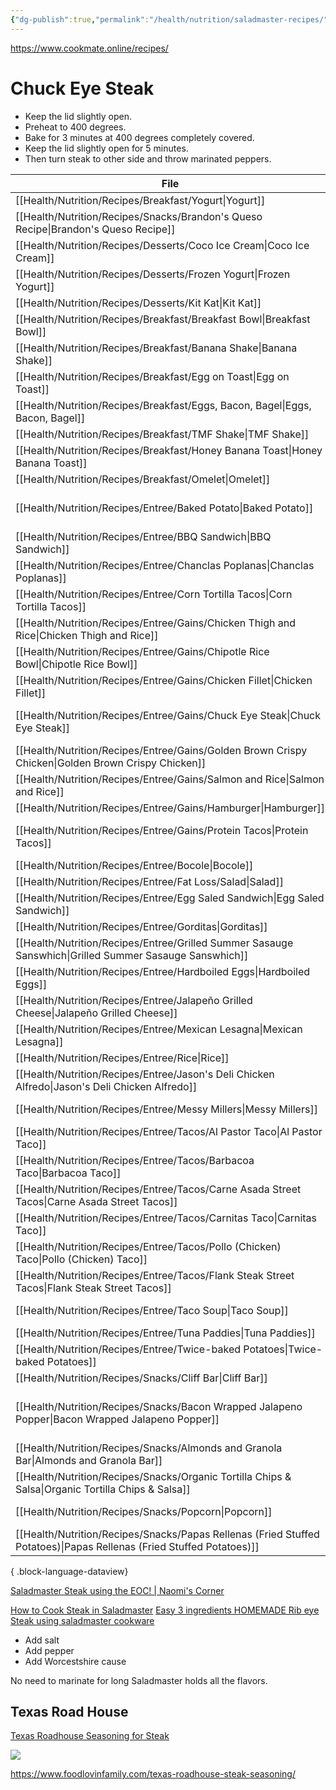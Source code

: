 ```yaml
---
{"dg-publish":true,"permalink":"/health/nutrition/saladmaster-recipes/"}
---
```



https://www.cookmate.online/recipes/

# Chuck Eye Steak

- Keep the lid slightly open.
- Preheat to 400 degrees.
- Bake for 3 minutes at 400 degrees completely covered.
- Keep the lid slightly open for 5 minutes.
- Then turn steak to other side and throw marinated peppers.

| File                                                                                                                    | category     | meal      | calories                                                        | link                                                                                 |
| ----------------------------------------------------------------------------------------------------------------------- | ------------ | --------- | --------------------------------------------------------------- | ------------------------------------------------------------------------------------ |
| [[Health/Nutrition/Recipes/Breakfast/Yogurt\|Yogurt]]                                                                | \-           | \-        | \-                                                              | \-                                                                                   |
| [[Health/Nutrition/Recipes/Snacks/Brandon's Queso Recipe\|Brandon's Queso Recipe]]                                   | \-           | \-        | \-                                                              | \-                                                                                   |
| [[Health/Nutrition/Recipes/Desserts/Coco Ice Cream\|Coco Ice Cream]]                                                 | Fun          | dessert   | \-                                                              | \-                                                                                   |
| [[Health/Nutrition/Recipes/Desserts/Frozen Yogurt\|Frozen Yogurt]]                                                   | \-           | \-        | \-                                                              | \-                                                                                   |
| [[Health/Nutrition/Recipes/Desserts/Kit Kat\|Kit Kat]]                                                               | Fun          | dessert   | \-                                                              | \-                                                                                   |
| [[Health/Nutrition/Recipes/Breakfast/Breakfast Bowl\|Breakfast Bowl]]                                                | ML Core Plan | breakfast | \-                                                              | \-                                                                                   |
| [[Health/Nutrition/Recipes/Breakfast/Banana Shake\|Banana Shake]]                                                    | ML Core Plan | breakfast | \-                                                              | \-                                                                                   |
| [[Health/Nutrition/Recipes/Breakfast/Egg on Toast\|Egg on Toast]]                                                    | \-           | breakfast | \-                                                              | \-                                                                                   |
| [[Health/Nutrition/Recipes/Breakfast/Eggs, Bacon, Bagel\|Eggs, Bacon, Bagel]]                                        | Gains        | breakfast | 1,200                                                           | \-                                                                                   |
| [[Health/Nutrition/Recipes/Breakfast/TMF Shake\|TMF Shake]]                                                          | Gains        | breakfast | 900                                                             | \-                                                                                   |
| [[Health/Nutrition/Recipes/Breakfast/Honey Banana Toast\|Honey Banana Toast]]                                        | ML Core Plan | breakfast | \-                                                              | \-                                                                                   |
| [[Health/Nutrition/Recipes/Breakfast/Omelet\|Omelet]]                                                                | Fun          | breakfast | 1300                                                            | \-                                                                                   |
| [[Health/Nutrition/Recipes/Entree/Baked Potato\|Baked Potato]]                                                       | ML Core Plan | entree    | [[Health/Nutrition/Cooklang Recipes/Baked Potato.cook\|418]]    | \-                                                                                   |
| [[Health/Nutrition/Recipes/Entree/BBQ Sandwich\|BBQ Sandwich]]                                                       | Fun          | entree    | \-                                                              | \-                                                                                   |
| [[Health/Nutrition/Recipes/Entree/Chanclas Poplanas\|Chanclas Poplanas]]                                             | Mexican      | entree    | \-                                                              | \-                                                                                   |
| [[Health/Nutrition/Recipes/Entree/Corn Tortilla Tacos\|Corn Tortilla Tacos]]                                         | ML Core Plan | entree    | \-                                                              | \-                                                                                   |
| [[Health/Nutrition/Recipes/Entree/Gains/Chicken Thigh and Rice\|Chicken Thigh and Rice]]                             | Gains        | entree    | 1,000                                                           | \-                                                                                   |
| [[Health/Nutrition/Recipes/Entree/Gains/Chipotle Rice Bowl\|Chipotle Rice Bowl]]                                     | \-           | \-        | \-                                                              | \-                                                                                   |
| [[Health/Nutrition/Recipes/Entree/Gains/Chicken Fillet\|Chicken Fillet]]                                             | \-           | \-        | \-                                                              | \-                                                                                   |
| [[Health/Nutrition/Recipes/Entree/Gains/Chuck Eye Steak\|Chuck Eye Steak]]                                           | Gains        | entree    | 912                                                             | [[Health/Nutrition/Cooklang Recipes/Chuck Eye Steak.cook\|Directions]]               |
| [[Health/Nutrition/Recipes/Entree/Gains/Golden Brown Crispy Chicken\|Golden Brown Crispy Chicken]]                   | \-           | \-        | \-                                                              | \-                                                                                   |
| [[Health/Nutrition/Recipes/Entree/Gains/Salmon and Rice\|Salmon and Rice]]                                           | Gains        | entree    | 1,100                                                           | \-                                                                                   |
| [[Health/Nutrition/Recipes/Entree/Gains/Hamburger\|Hamburger]]                                                       | \-           | \-        | \-                                                              | \-                                                                                   |
| [[Health/Nutrition/Recipes/Entree/Gains/Protein Tacos\|Protein Tacos]]                                               | Gains        | entree    | [[Health/Nutrition/Cooklang Recipes/Chuck Eye Steak.cook\|912]] | \-                                                                                   |
| [[Health/Nutrition/Recipes/Entree/Bocole\|Bocole]]                                                                   | \-           | \-        | \-                                                              | \-                                                                                   |
| [[Health/Nutrition/Recipes/Entree/Fat Loss/Salad\|Salad]]                                                            | entree       | \-        | \-                                                              | \-                                                                                   |
| [[Health/Nutrition/Recipes/Entree/Egg Saled Sandwich\|Egg Saled Sandwich]]                                           | ML Core Plan | \-        | 400                                                             | \-                                                                                   |
| [[Health/Nutrition/Recipes/Entree/Gorditas\|Gorditas]]                                                               | \-           | \-        | \-                                                              | \-                                                                                   |
| [[Health/Nutrition/Recipes/Entree/Grilled Summer Sasauge Sanswhich\|Grilled Summer Sasauge Sanswhich]]               | \-           | \-        | \-                                                              | \-                                                                                   |
| [[Health/Nutrition/Recipes/Entree/Hardboiled Eggs\|Hardboiled Eggs]]                                                 | \-           | \-        | \-                                                              | \-                                                                                   |
| [[Health/Nutrition/Recipes/Entree/Jalapeño Grilled Cheese\|Jalapeño Grilled Cheese]]                                 | ML Core Plan | entree    | 420                                                             | \-                                                                                   |
| [[Health/Nutrition/Recipes/Entree/Mexican Lesagna\|Mexican Lesagna]]                                                 | Fun          | entree    | \-                                                              | \-                                                                                   |
| [[Health/Nutrition/Recipes/Entree/Rice\|Rice]]                                                                       | \-           | \-        | \-                                                              | \-                                                                                   |
| [[Health/Nutrition/Recipes/Entree/Jason's Deli Chicken Alfredo\|Jason's Deli Chicken Alfredo]]                       | \-           | \-        | \-                                                              | \-                                                                                   |
| [[Health/Nutrition/Recipes/Entree/Messy Millers\|Messy Millers]]                                                     | ML Core Plan | entree    | \-                                                              | \-                                                                                   |
| [[Health/Nutrition/Recipes/Entree/Tacos/Al Pastor Taco\|Al Pastor Taco]]                                             | \-           | \-        | \-                                                              | \-                                                                                   |
| [[Health/Nutrition/Recipes/Entree/Tacos/Barbacoa Taco\|Barbacoa Taco]]                                               | \-           | \-        | \-                                                              | \-                                                                                   |
| [[Health/Nutrition/Recipes/Entree/Tacos/Carne Asada Street Tacos\|Carne Asada Street Tacos]]                         | Mexican      | entree    | 176                                                             | \-                                                                                   |
| [[Health/Nutrition/Recipes/Entree/Tacos/Carnitas Taco\|Carnitas Taco]]                                               | \-           | \-        | \-                                                              | \-                                                                                   |
| [[Health/Nutrition/Recipes/Entree/Tacos/Pollo (Chicken) Taco\|Pollo (Chicken) Taco]]                                 | \-           | \-        | \-                                                              | \-                                                                                   |
| [[Health/Nutrition/Recipes/Entree/Tacos/Flank Steak Street Tacos\|Flank Steak Street Tacos]]                         | Mexican      | entree    | 121                                                             | \-                                                                                   |
| [[Health/Nutrition/Recipes/Entree/Taco Soup\|Taco Soup]]                                                             | ML Core Plan | entree    | 255                                                             | \-                                                                                   |
| [[Health/Nutrition/Recipes/Entree/Tuna Paddies\|Tuna Paddies]]                                                       | Fun          | entree    | \-                                                              | \-                                                                                   |
| [[Health/Nutrition/Recipes/Entree/Twice-baked Potatoes\|Twice-baked Potatoes]]                                       | Fun          | entree    | \-                                                              | \-                                                                                   |
| [[Health/Nutrition/Recipes/Snacks/Cliff Bar\|Cliff Bar]]                                                             | Gains        | snack     | 220                                                             | \-                                                                                   |
| [[Health/Nutrition/Recipes/Snacks/Bacon Wrapped Jalapeno Popper\|Bacon Wrapped Jalapeno Popper]]                     | Fun          | snack     | 198                                                             | [[Health/Nutrition/Cooklang Recipes/Bacon Wrapped Jalapeno Popper.cook\|Directions]] |
| [[Health/Nutrition/Recipes/Snacks/Almonds and Granola Bar\|Almonds and Granola Bar]]                                 | Gains        | snack     | 470                                                             | \-                                                                                   |
| [[Health/Nutrition/Recipes/Snacks/Organic Tortilla Chips & Salsa\|Organic Tortilla Chips & Salsa]]                   | ML Core Plan | snack     | 600                                                             | \-                                                                                   |
| [[Health/Nutrition/Recipes/Snacks/Popcorn\|Popcorn]]                                                                 | ML Core Plan | snack     | 200                                                             | \-                                                                                   |
| [[Health/Nutrition/Recipes/Snacks/Papas Rellenas (Fried Stuffed Potatoes)\|Papas Rellenas (Fried Stuffed Potatoes)]] | \-           | \-        | 380                                                             | \-                                                                                   |

{ .block-language-dataview}


[Saladmaster Steak using the EOC! | Naomi's Corner](https://www.youtube.com/watch?v=AcOat740luc)

[How to Cook Steak in Saladmaster](https://www.youtube.com/watch?v=EzwhWF9aOLk)
[Easy 3 ingredients HOMEMADE Rib eye Steak using saladmaster cookware](https://www.youtube.com/watch?v=gGl1KnKcW6U)

- Add salt
- Add pepper
- Add Worcestshire cause

No need to marinate for long Saladmaster holds all the flavors.

## Texas Road House

[Texas Roadhouse Seasoning for Steak](https://www.cookmate.online/recipes/11569458/)

![](https://bestbeefrecipes.com/wp-content/uploads/2021/08/cropped-beef-temperature-chart-1.jpg)

https://www.foodlovinfamily.com/texas-roadhouse-steak-seasoning/